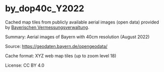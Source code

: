 # by_dop40c_Y2022

Cached map tiles from publicly available aerial images (open data) provided by [Bayerischen Vermessungsverwaltung](https://www.ldbv.bayern.de/produkte/weitere/opendata.html).

Summary: Aerial images of Bayern with 40cm resolution (August 2022)

Source: https://geodaten.bayern.de/opengeodata/

Cache format: XYZ web map tiles (up to zoom level 18)
    
License: CC BY 4.0
